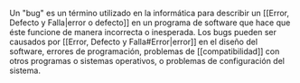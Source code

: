 Un "bug" es un término utilizado en la informática para describir un [[Error, Defecto y Falla|error o defecto]] en un programa de software que hace que éste funcione de manera incorrecta o inesperada. Los bugs pueden ser causados por [[Error, Defecto y Falla#Error|error]] en el diseño del software, errores de programación, problemas de [[compatibilidad]] con otros programas o sistemas operativos, o problemas de configuración del sistema.